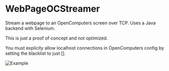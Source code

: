 # WebPageOCStreamer

Stream a webpage to an OpenComputers screen over TCP. Uses a Java backend with Selenium.

This is just a proof of concept and not optimized.

You must explicity allow localhost connections in OpenComputers config by setting the blacklist to just \[].

![Example](https://github.com/bradyrussell/WebPageOCStreamer/raw/master/webpageOCstreamer.png)
